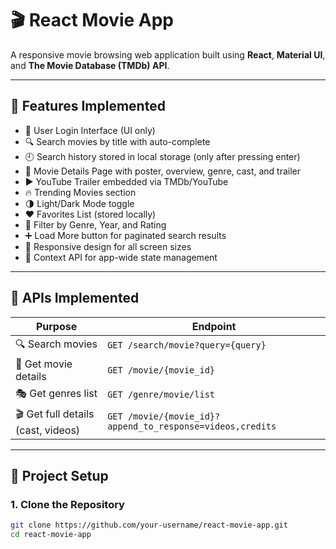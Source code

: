 # 🎬 React Movie App

A responsive movie browsing web application built using **React**, **Material UI**, and **The Movie Database (TMDb) API**.

---

## 🚀 Features Implemented

- 🔐 User Login Interface (UI only)
- 🔍 Search movies by title with auto-complete
- 🕘 Search history stored in local storage (only after pressing enter)
- 📄 Movie Details Page with poster, overview, genre, cast, and trailer
- ▶️ YouTube Trailer embedded via TMDb/YouTube
- 🔥 Trending Movies section
- 🌗 Light/Dark Mode toggle
- ❤️ Favorites List (stored locally)
- 📅 Filter by Genre, Year, and Rating
- ➕ Load More button for paginated search results
- 📱 Responsive design for all screen sizes
- 🧠 Context API for app-wide state management

---

## 🚀 APIs Implemented

| Purpose                            | Endpoint                                                  |
| ---------------------------------- | --------------------------------------------------------- |
| 🔍 Search movies                   | `GET /search/movie?query={query}`                         |
| 📄 Get movie details               | `GET /movie/{movie_id}`                                   |
| 🎭 Get genres list                 | `GET /genre/movie/list`                                   |
| 🎬 Get full details (cast, videos) | `GET /movie/{movie_id}?append_to_response=videos,credits` |

---

## 🔧 Project Setup

### 1. Clone the Repository

```bash
git clone https://github.com/your-username/react-movie-app.git
cd react-movie-app
```
